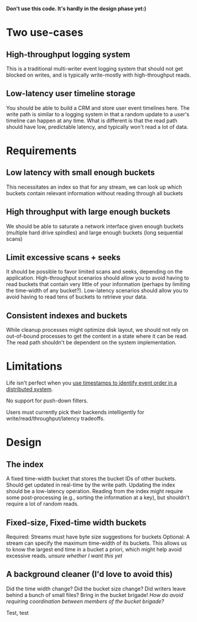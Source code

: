 **Don't use this code.  It's hardly in the design phase yet:)**
 
# Two use-cases

## High-throughput logging system
This is a traditional multi-writer event logging system that should not get blocked on writes, and is typically write-mostly with high-throughput reads.

## Low-latency user timeline storage
You should be able to build a CRM and store user event timelines here.  The write path is similar to a logging system in that a random update to a user's timeline can happen at any time.  What is different is that the read path should have low, predictable latency, and typically won't read a lot of data.

# Requirements

## Low latency with small enough buckets
This necessitates an index so that for any stream, we can look up which buckets contain relevant information without reading through all buckets

## High throughput with large enough buckets
We should be able to saturate a network interface given enough buckets (multiple hard drive spindles) and large enough buckets (long sequential scans)

## Limit excessive scans + seeks
It should be possible to favor limited scans and seeks, depending on the application.  High-throughput scenarios should allow you to avoid having to read buckets that contain very little of your information (perhaps by limiting the time-width of any bucket?).  Low-latency scenarios should allow you to avoid having to read tens of buckets to retrieve your data.

## Consistent indexes and buckets
While cleanup processes might optimize disk layout, we should not rely on out-of-bound processes to get the content in a state where it can be read.  The read path shouldn't be dependent on the system implementation.

# Limitations

Life isn't perfect when you [use timestamps to identify event order in a distributed system](http://aphyr.com/posts/299-the-trouble-with-timestamps).

No support for push-down filters.

Users must currently pick their backends intelligently for write/read/throughput/latency tradeoffs.

# Design

## The index
A fixed time-width bucket that stores the bucket IDs of other buckets.  Should get updated in real-time by the write path.  Updating the index should be a low-latency operation.  Reading from the index might require some post-processing (e.g., sorting the information at a key), but shouldn't require a lot of random reads.

## Fixed-size, Fixed-time width buckets
Required: Streams must have byte size suggestions for buckets
Optional: A stream can specify the maximum time-width of its buckets.  This allows us to know the largest end time in a bucket a priori, which might help avoid excessive reads.  *unsure whether I want this yet*

## A background cleaner (I'd love to avoid this)
Did the time width change?  Did the bucket size change?  Did writers leave behind a bunch of small files?  Bring in the bucket brigade!
*How do avoid requiring coordination between members of the bucket brigade?*

Test, test
